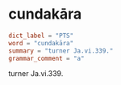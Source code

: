 # cundakāra

``` toml
dict_label = "PTS"
word = "cundakāra"
summary = "turner Ja.vi.339."
grammar_comment = "a"
```

turner Ja.vi.339.

